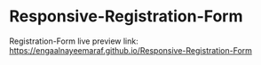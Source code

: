 # Responsive-Registration-Form

Registration-Form live preview link:
https://engaalnayeemaraf.github.io/Responsive-Registration-Form
